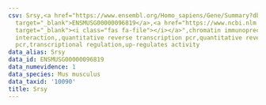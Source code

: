 ```yaml
---
csv: Srsy,<a href="https://www.ensembl.org/Homo_sapiens/Gene/Summary?db=core;g=ENSMUSG00000096819"
  target="_blank">ENSMUSG00000096819</a>,<a href="https://www.ncbi.nlm.nih.gov/pubmed/20802198"
  target="_blank"><i class="fas fa-file"></i></a>",chromatin immunoprecipitation assay,direct
  interaction,,quantitative reverse transcription pcr,quantitative reverse transcription
  pcr,transcriptional regulation,up-regulates activity
data_alias: Srsy
data_id: ENSMUSG00000096819
data_numevidence: 1
data_species: Mus musculus
data_taxid: '10090'
title: Srsy
---
```

